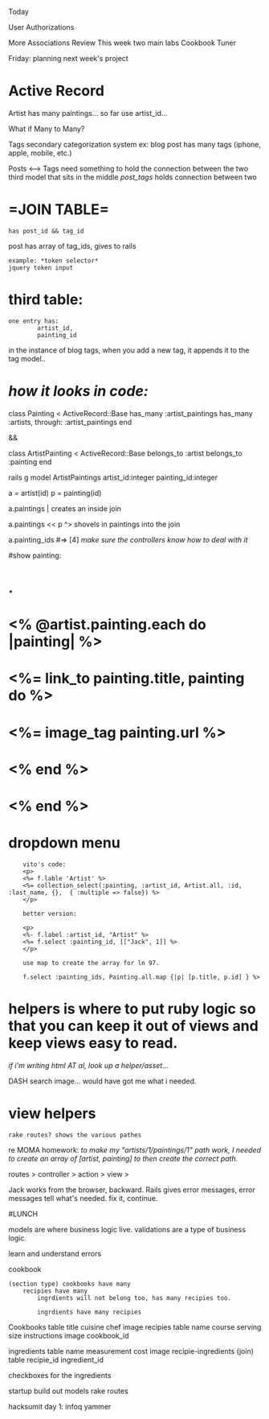 Today

User Authorizations

More Associations
Review
This week
	two main labs
		Cookbook
		Tuner

Friday: planning next week's project

# Active Record

Artist has many paintings...
so far use artist_id...


What if Many to Many?

Tags
	secondary categorization system
	ex: blog post has many tags (iphone, apple, mobile, etc.)

Posts <--> Tags
	need something to hold the connection between the two
	third model that sits in the middle
	*post_tags* 
	holds connection between two
# =JOIN TABLE=
	has post_id && tag_id

post has array of tag_ids,
	gives to rails

	example: *token selector* 
	jquery token input


# third table:
	one entry has:
			artist_id,	
			painting_id

in the instance of blog tags, when you add a new tag, it appends it to the tag model..


# *how it looks in code:*

class Painting < ActiveRecord::Base
	has_many :artist_paintings
	has_many :artists, through: :artist_paintings
end

&&

class ArtistPainting < ActiveRecord::Base
	belongs_to :artist
	belongs_to :painting
end

rails g model ArtistPaintings artist_id:integer painting_id:integer

a = artist(id)
p = painting(id)

a.paintings | creates an inside join

a.paintings << p
 ^> shovels in paintings into the join

 a.painting_ids #=> [4]
*make sure the controllers know how to deal with it*

#show painting:
# .
# <% @artist.painting.each do |painting| %>
# 	<%= link_to painting.title, painting do %>
# 		<div class="painting_link">
# 			<%= image_tag painting.url %>
# 		</div>
# 	<% end %>
# <% end %>

# dropdown menu
		vito's code:
		<p>
		<%= f.lable 'Artist' %>
		<%= collection_select(:painting, :artist_id, Artist.all, :id, :last_name, {},  { :multiple => false}) %>
		</p>

		better version:

		<p> 
		<%- f.label :artist_id, "Artist" %>
		<%= f.select :painting_id, [["Jack", 1]] %>
		</p>

		use map to create the array for ln 97.

		f.select :painting_ids, Painting.all.map {|p| [p.title, p.id] } %>

# helpers is where to put ruby logic so that you can keep it out of views and keep views easy to read.

*if i'm writing html AT al, look up a helper/asset...*

DASH search image... would have got me what i needed.

# view helpers
	rake routes? shows the various pathes

re MOMA homework:
*to make my "artists/1/paintings/1" path work, I needed to create an array of [artist, painting] to then create the correct path.*


routes > controller > action > view >

Jack works from the browser, backward. Rails gives error messages, error messages tell what's needed. fix it, continue.


#LUNCH

models are where business logic live.
validations are a type of business logic.

learn and understand errors

cookbook

	(section type) cookbooks have many
		recipies have many
			ingrdients will not belong too, has many recipies too.

			ingrdients have many recipies

Cookbooks table
	title
	cuisine
	chef
	image
recipies table
	name
	course
	serving size
	instructions
	image
	cookbook_id

ingredients table
	name
	measurement
	cost
	image
recipie-ingredients (join) table
	recipie_id
	ingredient_id


checkboxes for the ingredients


startup
	build out models
		rake routes


hacksumit day 1:
	infoq
	yammer
	

